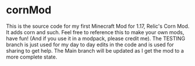 # cornMod
This is the source code for my first Minecraft Mod for 1.17, Relic's Corn Mod. It adds corn and such. Feel free to reference this to make your own mods, have fun! (And if you use it in a modpack, please credit me). 
The TESTING branch is just used for my day to day edits in the code and is used for sharing to get help. The Main branch will be updated as I get the mod to a more complete state.
